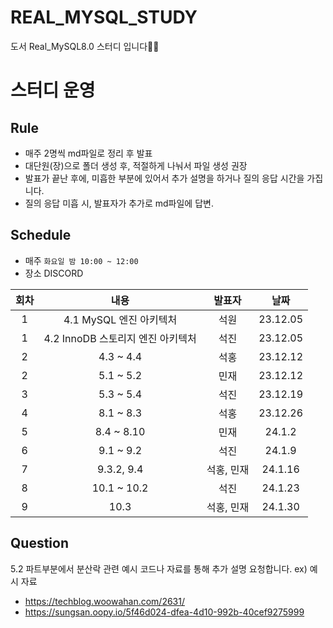 # REAL_MYSQL_STUDY
도서 Real_MySQL8.0 스터디 입니다✍🏻

# 스터디 운영

## Rule
* 매주 2명씩 md파일로 정리 후 발표
* 대단원(장)으로 폴더 생성 후, 적절하게 나눠서 파일 생성 권장
* 발표가 끝난 후에, 미흡한 부분에 있어서 추가 설명을 하거나 질의 응답 시간을 가집니다.
* 질의 응답 미흡 시, 발표자가 추가로 md파일에 답변.

## Schedule
- 매주  `화요일 밤 10:00 ~ 12:00`  
- 장소 DISCORD
 
 
 
|회차|내용|발표자|날짜|
| :---: | :---: | :---: | :---: |
| 1 | 4.1 MySQL 엔진 아키텍처 | 석원 | 23.12.05 |
| 1 | 4.2 InnoDB 스토리지 엔진 아키텍처 | 석진 | 23.12.05 |
| 2 | 4.3 ~ 4.4 | 석홍 | 23.12.12 |
| 2 | 5.1 ~ 5.2 | 민재 | 23.12.12 |
| 3 | 5.3 ~ 5.4 | 석진 | 23.12.19 |
| 4 | 8.1 ~ 8.3 | 석홍 | 23.12.26 |
| 5 | 8.4 ~ 8.10  | 민재 | 24.1.2 |
| 6 | 9.1 ~ 9.2 | 석진 | 24.1.9 |
| 7 | 9.3.2, 9.4  | 석홍, 민재 | 24.1.16 |
| 8 | 10.1 ~ 10.2  | 석진 | 24.1.23 |
| 9 | 10.3 | 석홍, 민재 | 24.1.30 |


## Question
5.2 파트부분에서 분산락 관련 예시 코드나 자료를 통해 추가 설명 요청합니다. 
ex) 예시 자료   
* https://techblog.woowahan.com/2631/
* https://sungsan.oopy.io/5f46d024-dfea-4d10-992b-40cef9275999
